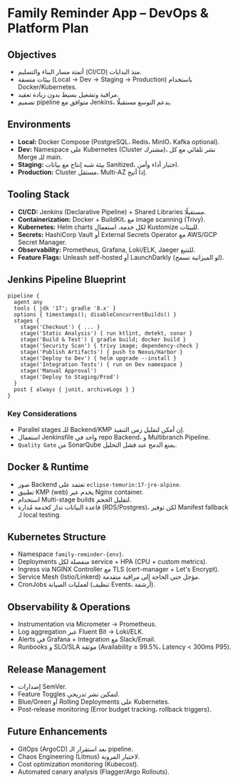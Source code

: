 # Family Reminder App – DevOps & Platform Plan

## Objectives
- أتمتة مسار البناء والتسليم (CI/CD) منذ البدايات.
- بيئات متسقة (Local → Dev → Staging → Production) باستخدام Docker/Kubernetes.
- مراقبة وتشغيل بسيط بدون زيادة تعقيد.
- تصميم pipeline متوافق مع Jenkins، يدعم التوسع مستقبلًا.

## Environments
- **Local:** Docker Compose (PostgreSQL، Redis، MinIO، Kafka optional).
- **Dev:** Namespace على Kubernetes (Cluster مشترك)، نشر تلقائي مع كل Merge للـ main.
- **Staging:** بيئة شبه إنتاج مع بيانات Sanitized، اختبار أداء وأمن.
- **Production:** Cluster مستقل، Multi-AZ إذا أتيح.

## Tooling Stack
- **CI/CD:** Jenkins (Declarative Pipeline) + Shared Libraries مستقبلًا.
- **Containerization:** Docker + BuildKit، مع image scanning (Trivy).
- **Kubernetes:** Helm charts لكل خدمة، استعمال Kustomize للبيئات.
- **Secrets:** HashiCorp Vault أو External Secrets Operator مع AWS/GCP Secret Manager.
- **Observability:** Prometheus, Grafana, Loki/ELK, Jaeger للتتبع.
- **Feature Flags:** Unleash self-hosted أو LaunchDarkly (لو الميزانية تسمح).

## Jenkins Pipeline Blueprint
```
pipeline {
  agent any
  tools { jdk '17'; gradle '8.x' }
  options { timestamps(); disableConcurrentBuilds() }
  stages {
    stage('Checkout') { ... }
    stage('Static Analysis') { run ktlint, detekt, sonar } 
    stage('Build & Test') { gradle build; docker build } 
    stage('Security Scan') { trivy image; dependency-check } 
    stage('Publish Artifacts') { push to Nexus/Harbor } 
    stage('Deploy to Dev') { helm upgrade --install } 
    stage('Integration Tests') { run on Dev namespace } 
    stage('Manual Approval') 
    stage('Deploy to Staging/Prod') 
  }
  post { always { junit, archiveLogs } }
}
```

### Key Considerations
- Parallel stages للـ Backend/KMP إن أمكن لتقليل زمن التنفيذ.
- استعمال Jenkinsfile واحد في repo Backend، و Multibranch Pipeline.
- `Quality Gate` من SonarQube يمنع الدمج عند فشل التحليل.

## Docker & Runtime
- صور Backend تعتمد على `eclipse-temurin:17-jre-alpine`.
- تطبيق KMP (web) يخدم عبر Nginx container.
- استخدام Multi-stage builds لتقليل الحجم.
- قاعدة البيانات تدار كخدمة مُدارة (RDS/Postgres)، لكن توفير Manifest fallback لـ local testing.

## Kubernetes Structure
- Namespace `family-reminder-{env}`.
- Deployments منفصلة لكل service + HPA (CPU + custom metrics).
- Ingress via NGINX Controller مع TLS (cert-manager + Let's Encrypt).
- Service Mesh (Istio/Linkerd) مؤجل حتى الحاجة إلى مراقبة متقدمة.
- CronJobs لعمليات الصيانة (تنظيف Events، أرشفة).

## Observability & Operations
- Instrumentation via Micrometer → Prometheus.
- Log aggregation عبر Fluent Bit → Loki/ELK.
- Alerts في Grafana + Integration مع Slack/Email.
- Runbooks و SLO/SLA موثقة (Availability ≥ 99.5%، Latency < 300ms P95).

## Release Management
- إصدارات SemVer.
- Feature Toggles لتمكين نشر تدريجي.
- Blue/Green أو Rolling Deployments على Kubernetes.
- Post-release monitoring (Error budget tracking، rollback triggers).

## Future Enhancements
- GitOps (ArgoCD) بعد استقرار الـ pipeline.
- Chaos Engineering (Litmus) لاختبار المرونة.
- Cost optimization monitoring (Kubecost).
- Automated canary analysis (Flagger/Argo Rollouts).

